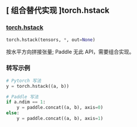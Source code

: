 ## [ 组合替代实现 ]torch.hstack

### [torch.hstack](https://pytorch.org/docs/stable/generated/torch.hstack.html#torch.hstack)

```python
torch.hstack(tensors, *, out=None)
```

按水平方向拼接张量; Paddle 无此 API，需要组合实现。

### 转写示例

```python
# Pytorch 写法
y = torch.hstack((a, b))

# Paddle 写法
if a.ndim == 1:
    y = paddle.concat((a, b), axis=0)
else:
    y = paddle.concat((a, b), axis=1)
```
